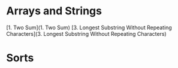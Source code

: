 # Arrays and Strings
[1. Two Sum](1. Two Sum)
[3. Longest Substring Without Repeating Characters](3. Longest Substring Without Repeating Characters)

# Sorts


